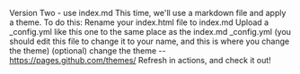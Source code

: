 Version Two - use index.md
This time, we'll use a markdown file and apply a theme.
To do this:
Rename your index.html file to index.md
Upload a _config.yml like this one to the same place as the index.md 
 _config.yml
 (you should edit this file to change it to your name, and this is where you change the theme)
(optional) change the theme -- https://pages.github.com/themes/
Refresh in actions, and check it out!
